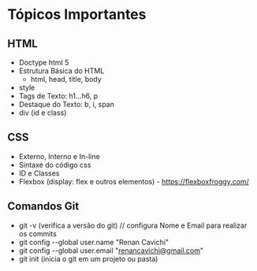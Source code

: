 # Tópicos Importantes

## HTML

- Doctype html 5
- Estrutura Básica do HTML
  - html, head, title, body
- style
- Tags de Texto: h1...h6, p
- Destaque do Texto: b, i, span
- div (id e class)

## CSS

- Externo, Interno e In-line
- Sintaxe do código css
- ID e Classes
- Flexbox (display: flex e outros elementos) - https://flexboxfroggy.com/

## Comandos Git

- git -v (verifica a versão do git)
  // configura Nome e Email para realizar os commits
- git config --global user.name "Renan Cavichi"
- git config --global user.email "renancavichi@gmail.com"
- git init (inicia o git em um projeto ou pasta)
